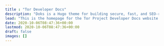 ```yaml
---
title : "Tor Developer Docs"
description: "Doks is a Hugo theme for building secure, fast, and SEO-ready documentation websites, which you can easily update and customize."
lead: "This is the homepage for the Tor Project Developer Docs website."
date: 2020-10-06T08:47:36+00:00
lastmod: 2020-10-06T08:47:36+00:00
draft: false
images: []
---
```

